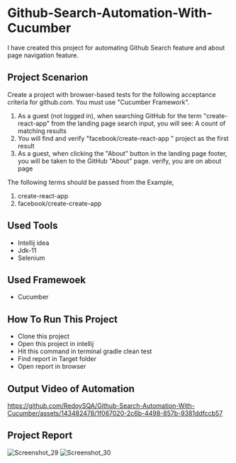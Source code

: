 # Github-Search-Automation-With-Cucumber
  I have created this project for automating Github Search feature and about page navigation feature.

## Project Scenarion
   Create a project with browser-based tests for the following acceptance criteria for github.com. You must use "Cucumber Framework".

   1. As a guest (not logged in), when searching GitHub for the term "create-react-app" from the landing page search input, you will see: A count of matching results
   2. You will find and verify "facebook/create-react-app " project as the first result
   3. As a guest, when clicking the "About" button in the landing page footer, you will be taken to the GitHub "About" page. verify, you are on about page

   The following terms should be passed from the Example,
   1. create-react-app
   2. facebook/create-create-app

## Used Tools
   - Intellij idea
   - Jdk-11
   - Selenium
## Used Framewoek
   - Cucumber

## How To Run This Project
   - Clone this project
   - Open this project in intellij
   - Hit this command in terminal gradle clean test
   - Find report in Target folder
   - Open report in browser

## Output Video of Automation
   https://github.com/RedoySQA/Github-Search-Automation-With-Cucumber/assets/143482478/1f067020-2c6b-4498-857b-9381ddfccb57

## Project Report
   ![Screenshot_29](https://github.com/RedoySQA/Github-Search-Automation-With-Cucumber/assets/143482478/b47a55c0-96df-4248-8544-7f3a8d35ec3d)
   ![Screenshot_30](https://github.com/RedoySQA/Github-Search-Automation-With-Cucumber/assets/143482478/c1fdeabc-a95f-4810-8e55-ed0b63e965a3)




